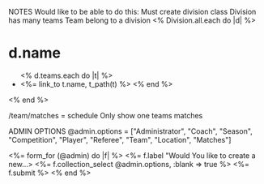 NOTES
Would like to be able to do this:
Must create division class
Division has many teams
Team belong to a division
<% Division.all.each do |d| %>
    <h1> d.name </h1>
    <ul>
        <% d.teams.each do |t| %>
            <li><%= link_to t.name, t_path(t) %></l1>
        <% end %>
    </ul>
<% end %>

/team/matches = schedule
Only show one teams matches

ADMIN OPTIONS
@admin.options = ["Administrator", "Coach", "Season", "Competition", "Player", "Referee", "Team", "Location", "Matches"]

<%= form_for (@admin) do |f| %>
    <%= f.label "Would You like to create a new...>
    <%= f.collection_select @admin.options, :blank => true %>
    <%= f.submit %>
<% end %>
